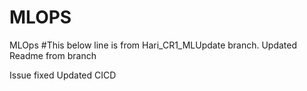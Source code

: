 # MLOPS
MLOps
#This below line is from Hari_CR1_MLUpdate branch.
Updated Readme from branch

Issue fixed
Updated CICD
